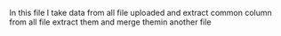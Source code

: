 In this file I take data from  all file uploaded and extract common column from all  file extract them and merge themin another file 
